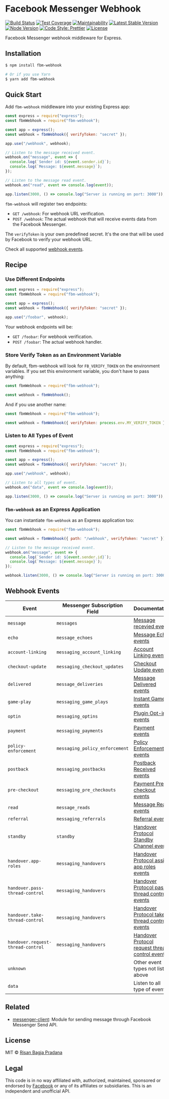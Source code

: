 # Facebook Messenger Webhook

[![Build Status](https://flat.badgen.net/travis/risan/fbm-webhook)](https://travis-ci.org/risan/fbm-webhook)
[![Test Coverage](https://flat.badgen.net/codeclimate/coverage/risan/fbm-webhook)](https://codeclimate.com/github/risan/fbm-webhook)
[![Maintainability](https://flat.badgen.net/codeclimate/maintainability/risan/fbm-webhook)](https://codeclimate.com/github/risan/fbm-webhook)
[![Latest Stable Version](https://flat.badgen.net/npm/v/fbm-webhook)](https://www.npmjs.com/package/fbm-webhook)
[![Node Version](https://flat.badgen.net/npm/node/fbm-webhook)](https://www.npmjs.com/package/fbm-webhook)
[![Code Style: Prettier](https://flat.badgen.net/badge/code%20style/prettier/ff69b4)](https://github.com/prettier/prettier)
[![License](https://flat.badgen.net/npm/license/fbm-webhook)](https://github.com/risan/fbm-webhook/blob/master/LICENSE)

Facebook Messenger webhook middleware for Express.

## Installation

```bash
$ npm install fbm-webhook

# Or if you use Yarn
$ yarn add fbm-webhook
```

## Quick Start

Add `fbm-webhook` middleware into your existing Express app:

```js
const express = require("express");
const fbmWebhook = require("fbm-webhook");

const app = express();
const webhook = fbmWebhook({ verifyToken: "secret" });

app.use("/webhook", webhook);

// Listen to the message received event.
webhook.on("message", event => {
  console.log(`Sender id: ${event.sender.id}`);
  console.log(`Message: ${event.message}`);
});

// Listen to the message read event.
webhook.on("read", event => console.log(event));

app.listen(3000, () => console.log("Server is running on port: 3000"));
```

`fbm-webhook` will register two endpoints:

* `GET /webhook`: For webhook URL verification.
* `POST /webhook`: The actual webhook that will receive events data from the Facebook Messenger.

The `verifyToken` is your own predefined secret. It's the one that will be used by Facebook to verify your webhook URL.

Check all supported [webhook events](#webhook-events).

## Recipe

### Use Different Endpoints

```js
const express = require("express");
const fbmWebhook = require("fbm-webhook");

const app = express();
const webhook = fbmWebhook({ verifyToken: "secret" });

app.use("/foobar", webhook);
```

Your webhook endpoints will be:

* `GET /foobar`: For webhook verification.
* `POST /foobar`: The actual webhook handler.

### Store Verify Token as an Environment Variable

By default, fbm-webhook will look for `FB_VERIFY_TOKEN` on the environment variables. If you set this environment variable, you don't have to pass anything:

```js
const fbmWebhook = require("fbm-webhook");

const webhook = fbmWebhook();
```

And if you use another name:

```js
const fbmWebhook = require("fbm-webhook");

const webhook = fbmWebhook({ verifyToken: process.env.MY_VERIFY_TOKEN });
```

### Listen to All Types of Event

```js
const express = require("express");
const fbmWebhook = require("fbm-webhook");

const app = express();
const webhook = fbmWebhook({ verifyToken: "secret" });

app.use("/webhook", webhook);

// Listen to all types of event.
webhook.on("data", event => console.log(event));

app.listen(3000, () => console.log("Server is running on port: 3000"));
```

### `fbm-webhook` as an Express Application

You can instantiate `fbm-webhook` as an Express application too:

```js
const fbmWebhook = require("fbm-webhook");

const webhook = fbmWebhook({ path: "/webhook", verifyToken: "secret" });

// Listen to the message received event.
webhook.on("message", event => {
  console.log(`Sender id: ${event.sender.id}`);
  console.log(`Message: ${event.message}`);
});

webhook.listen(3000, () => console.log("Server is running on port: 3000"));
```

## Webhook Events

| Event | Messenger Subscription Field | Documentation |
| -- | -- | -- |
| `message` | `messages` | [Message recevied events](https://developers.facebook.com/docs/messenger-platform/webhook-reference/message-received) |
| `echo` | `message_echoes` | [Message Echo events](https://developers.facebook.com/docs/messenger-platform/webhook-reference/message-echo) |
| `account-linking` | `messaging_account_linking` | [Account Linking events](https://developers.facebook.com/docs/messenger-platform/webhook-reference/account-linking) |
| `checkout-update` | `messaging_checkout_updates` | [Checkout Update events](https://developers.facebook.com/docs/messenger-platform/webhook-reference/checkout-update) |
| `delivered` | `message_deliveries` | [Message Delivered events](https://developers.facebook.com/docs/messenger-platform/webhook-reference/message-delivered) |
| `game-play` | `messaging_game_plays` | [Instant Game events](https://developers.facebook.com/docs/messenger-platform/reference/webhook-events/messaging_game_plays/) |
| `optin` | `messaging_optins` | [Plugin Opt-in events](https://developers.facebook.com/docs/messenger-platform/reference/webhook-events/messaging_optins) |
| `payment` | `messaging_payments` | [Payment events](https://developers.facebook.com/docs/messenger-platform/webhook-reference/payment) |
| `policy-enforcement` | `messaging_policy_enforcement` | [Policy Enforcement events](https://developers.facebook.com/docs/messenger-platform/webhook-reference/policy-enforcement) |
| `postback` | `messaging_postbacks` | [Postback Received events](https://developers.facebook.com/docs/messenger-platform/webhook-reference/postback-received) |
| `pre-checkout` | `messaging_pre_checkouts` | [Payment Pre-checkout events](https://developers.facebook.com/docs/messenger-platform/reference/webhook-events/messaging_pre_checkouts) |
| `read` | `message_reads` | [Message Read events](https://developers.facebook.com/docs/messenger-platform/webhook-reference/message-read) |
| `referral` | `messaging_referrals` | [Referral events](https://developers.facebook.com/docs/messenger-platform/webhook-reference/referral) |
| `standby` | `standby` | [Handover Protocol Standby Channel events](https://developers.facebook.com/docs/messenger-platform/reference/webhook-events/standby) |
| `handover.app-roles` | `messaging_handovers` | [Handover Protocol assign app roles events](https://developers.facebook.com/docs/messenger-platform/reference/webhook-events/messaging_handovers#app_roles) |
| `handover.pass-thread-control` | `messaging_handovers` | [Handover Protocol pass thread control events](https://developers.facebook.com/docs/messenger-platform/reference/webhook-events/messaging_handovers#pass_thread_control) |
| `handover.take-thread-control` | `messaging_handovers` | [Handover Protocol take thread control events](https://developers.facebook.com/docs/messenger-platform/reference/webhook-events/messaging_handovers#take_thread_control) |
| `handover.request-thread-control` | `messaging_handovers` | [Handover Protocol request thread control events](https://developers.facebook.com/docs/messenger-platform/reference/webhook-events/messaging_handovers#request_thread_control) |
| `unknown` | | Other event types not listed above |
| `data` | | Listen to all type of events |

## Related

* [messenger-client](https://github.com/risan/messenger-client): Module for sending message through Facebook Messenger Send API.

## License

MIT © [Risan Bagja Pradana](https://bagja.net)

## Legal

This code is in no way affiliated with, authorized, maintained, sponsored or endorsed by [Facebook](https://facebook.com) or any of its affiliates or subsidiaries. This is an independent and unofficial API.
